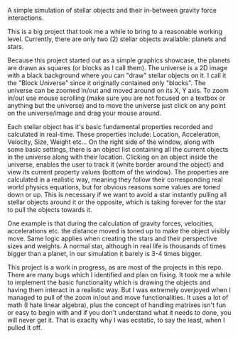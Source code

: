 A simple simulation of stellar objects and their in-between gravity force interactions.

This is a big project that took me a while to bring to a reasonable working level.
Currently, there are only two (2) stellar objects available: planets and stars.

Because this project started out as a simple graphics showcase, the planets are drawn as squares (or blocks as I call them).
The universe is a 2D image with a black background where you can "draw" stellar objects on it. I call it the "Block Universe" since it originally contained only "blocks".
The universe can be zoomed in/out and moved around on its X, Y axis. To zoom in/out use mouse scrolling (make sure you are not focused on a textbox or anything but the universe)
and to move the universe just click on any point on the universe/image and drag your mouse around.

Each stellar object has it's basic fundamental properties recorded and calculated in real-time. These properties include: Location, Acceleration, Velocity, Size, Weight etc...
On the right side of the window, along with some basic settings, there is an object list containing all the current objects in the universe along with their location.
Clicking on an object inside the universe, enables the user to track it (white border around the object) and view its current property values (bottom of the window).
The properties are calculated in a realistic way, meaning they follow their corresponding real world physics equations, but for obvious reasons some values are toned down or up.
This is necessary if we want to avoid a star instantly pulling all stellar objects around it or the opposite, which is taking forever for the star to pull the objects towards it.

One example is that during the calculation of gravity forces, velocities, accelerations etc. the distance moved is toned up to make the object visibly move.
Same logic applies when creating the stars and their perspective sizes and weights. A normal star, although in real life is thousands of times bigger than a planet, in our simulation it barely
is 3-4 times bigger.

This project is a work in progress, as are most of the projects in this repo. There are many bugs which I identified and plan on fixing.
It took me a while to implement the basic functionality which is drawing the objects and having them interact in a realistic way.
But I was extremely overjoyed when I managed to pull of the zoom in/out and move functionalities. It uses a lot of math (I hate linear algebra), plus the concept of handling matrixes
isn't fun or easy to begin with and if you don't understand what it needs to done, you will never get it. That is exaclty why I was ecstatic, to say the least, when I pulled it off.
